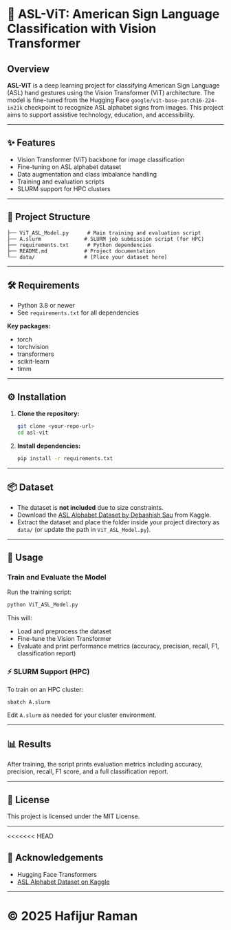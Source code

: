 # 🧠 ASL-ViT: American Sign Language Classification with Vision Transformer

## Overview

**ASL-ViT** is a deep learning project for classifying American Sign Language (ASL) hand gestures using the Vision Transformer (ViT) architecture. The model is fine-tuned from the Hugging Face `google/vit-base-patch16-224-in21k` checkpoint to recognize ASL alphabet signs from images. This project aims to support assistive technology, education, and accessibility.

---

## ✨ Features
- Vision Transformer (ViT) backbone for image classification
- Fine-tuning on ASL alphabet dataset
- Data augmentation and class imbalance handling
- Training and evaluation scripts
- SLURM support for HPC clusters

---

## 📁 Project Structure

```
├── ViT_ASL_Model.py      # Main training and evaluation script
├── A.slurm              # SLURM job submission script (for HPC)
├── requirements.txt      # Python dependencies
├── README.md            # Project documentation
└── data/                # [Place your dataset here]
```

---

## 🛠️ Requirements
- Python 3.8 or newer
- See `requirements.txt` for all dependencies

**Key packages:**
- torch
- torchvision
- transformers
- scikit-learn
- timm

---

## ⚙️ Installation
1. **Clone the repository:**
   ```bash
   git clone <your-repo-url>
   cd asl-vit
   ```
2. **Install dependencies:**
   ```bash
   pip install -r requirements.txt
   ```

---

## 📦 Dataset
- The dataset is **not included** due to size constraints.
- Download the [ASL Alphabet Dataset by Debashish Sau](https://www.kaggle.com/datasets/grassknoted/asl-alphabet) from Kaggle.
- Extract the dataset and place the folder inside your project directory as `data/` (or update the path in `ViT_ASL_Model.py`).

---

## 🚀 Usage

### Train and Evaluate the Model
Run the training script:
```bash
python ViT_ASL_Model.py
```
This will:
- Load and preprocess the dataset
- Fine-tune the Vision Transformer
- Evaluate and print performance metrics (accuracy, precision, recall, F1, classification report)

### ⚡ SLURM Support (HPC)
To train on an HPC cluster:
```bash
sbatch A.slurm
```
Edit `A.slurm` as needed for your cluster environment.

---

## 📊 Results
After training, the script prints evaluation metrics including accuracy, precision, recall, F1 score, and a full classification report.

---

## 📄 License
This project is licensed under the MIT License.

---
<<<<<<< HEAD

## 🤝 Acknowledgements
- Hugging Face Transformers
- [ASL Alphabet Dataset on Kaggle](https://www.kaggle.com/datasets/grassknoted/asl-alphabet)

---

© 2025 Hafijur Raman
=======
